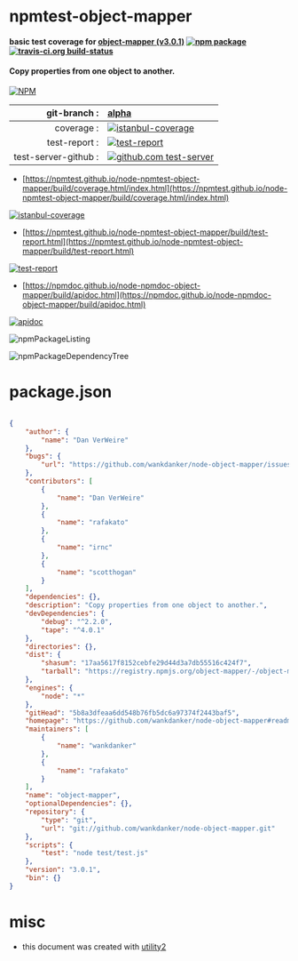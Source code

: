 # npmtest-object-mapper

#### basic test coverage for  [object-mapper (v3.0.1)](https://github.com/wankdanker/node-object-mapper#readme)  [![npm package](https://img.shields.io/npm/v/npmtest-object-mapper.svg?style=flat-square)](https://www.npmjs.org/package/npmtest-object-mapper) [![travis-ci.org build-status](https://api.travis-ci.org/npmtest/node-npmtest-object-mapper.svg)](https://travis-ci.org/npmtest/node-npmtest-object-mapper)

#### Copy properties from one object to another.

[![NPM](https://nodei.co/npm/object-mapper.png?downloads=true&downloadRank=true&stars=true)](https://www.npmjs.com/package/object-mapper)

| git-branch : | [alpha](https://github.com/npmtest/node-npmtest-object-mapper/tree/alpha)|
|--:|:--|
| coverage : | [![istanbul-coverage](https://npmtest.github.io/node-npmtest-object-mapper/build/coverage.badge.svg)](https://npmtest.github.io/node-npmtest-object-mapper/build/coverage.html/index.html)|
| test-report : | [![test-report](https://npmtest.github.io/node-npmtest-object-mapper/build/test-report.badge.svg)](https://npmtest.github.io/node-npmtest-object-mapper/build/test-report.html)|
| test-server-github : | [![github.com test-server](https://npmtest.github.io/node-npmtest-object-mapper/GitHub-Mark-32px.png)](https://npmtest.github.io/node-npmtest-object-mapper/build/app/index.html) | | build-artifacts : | [![build-artifacts](https://npmtest.github.io/node-npmtest-object-mapper/glyphicons_144_folder_open.png)](https://github.com/npmtest/node-npmtest-object-mapper/tree/gh-pages/build)|

- [https://npmtest.github.io/node-npmtest-object-mapper/build/coverage.html/index.html](https://npmtest.github.io/node-npmtest-object-mapper/build/coverage.html/index.html)

[![istanbul-coverage](https://npmtest.github.io/node-npmtest-object-mapper/build/screenCapture.buildCi.browser.%252Ftmp%252Fbuild%252Fcoverage.lib.html.png)](https://npmtest.github.io/node-npmtest-object-mapper/build/coverage.html/index.html)

- [https://npmtest.github.io/node-npmtest-object-mapper/build/test-report.html](https://npmtest.github.io/node-npmtest-object-mapper/build/test-report.html)

[![test-report](https://npmtest.github.io/node-npmtest-object-mapper/build/screenCapture.buildCi.browser.%252Ftmp%252Fbuild%252Ftest-report.html.png)](https://npmtest.github.io/node-npmtest-object-mapper/build/test-report.html)

- [https://npmdoc.github.io/node-npmdoc-object-mapper/build/apidoc.html](https://npmdoc.github.io/node-npmdoc-object-mapper/build/apidoc.html)

[![apidoc](https://npmdoc.github.io/node-npmdoc-object-mapper/build/screenCapture.buildCi.browser.%252Ftmp%252Fbuild%252Fapidoc.html.png)](https://npmdoc.github.io/node-npmdoc-object-mapper/build/apidoc.html)

![npmPackageListing](https://npmtest.github.io/node-npmtest-object-mapper/build/screenCapture.npmPackageListing.svg)

![npmPackageDependencyTree](https://npmtest.github.io/node-npmtest-object-mapper/build/screenCapture.npmPackageDependencyTree.svg)



# package.json

```json

{
    "author": {
        "name": "Dan VerWeire"
    },
    "bugs": {
        "url": "https://github.com/wankdanker/node-object-mapper/issues"
    },
    "contributors": [
        {
            "name": "Dan VerWeire"
        },
        {
            "name": "rafakato"
        },
        {
            "name": "irnc"
        },
        {
            "name": "scotthogan"
        }
    ],
    "dependencies": {},
    "description": "Copy properties from one object to another.",
    "devDependencies": {
        "debug": "^2.2.0",
        "tape": "^4.0.1"
    },
    "directories": {},
    "dist": {
        "shasum": "17aa5617f8152cebfe29d44d3a7db55516c424f7",
        "tarball": "https://registry.npmjs.org/object-mapper/-/object-mapper-3.0.1.tgz"
    },
    "engines": {
        "node": "*"
    },
    "gitHead": "5b8a3dfeaa6dd548b76fb5dc6a97374f2443baf5",
    "homepage": "https://github.com/wankdanker/node-object-mapper#readme",
    "maintainers": [
        {
            "name": "wankdanker"
        },
        {
            "name": "rafakato"
        }
    ],
    "name": "object-mapper",
    "optionalDependencies": {},
    "repository": {
        "type": "git",
        "url": "git://github.com/wankdanker/node-object-mapper.git"
    },
    "scripts": {
        "test": "node test/test.js"
    },
    "version": "3.0.1",
    "bin": {}
}
```



# misc
- this document was created with [utility2](https://github.com/kaizhu256/node-utility2)
